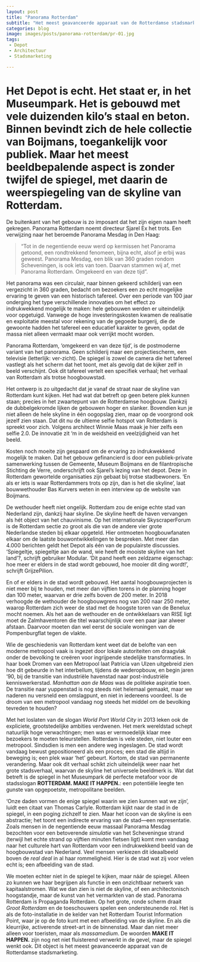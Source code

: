 ```yaml
---
layout: post
title: "Panorama Rotterdam"
subtitle: "Het meest geavanceerde apparaat van de Rotterdamse stadsmarketing."
categories: blog
image: images/posts/panorama-rotterdam/pr-01.jpg
tags:
 - Depot
 - Architectuur
 - Stadsmarketing

---
```

# Het Depot is echt. Het staat er, in het Museumpark. Het is gebouwd met vele duizenden kilo’s staal en beton. Binnen bevindt zich de hele collectie van Boijmans, toegankelijk voor publiek. Maar het meest beeldbepalende aspect is zonder twijfel de spiegel, met daarin de weerspiegeling van de skyline van Rotterdam.

De buitenkant van het gebouw is zo imposant dat het zijn eigen naam heeft gekregen. Panorama Rotterdam noemt directeur Sjarel Ex het trots. Een verwijzing naar het beroemde Panorama Mesdag in Den Haag:

>“Tot in de negentiende eeuw werd op kermissen het Panorama getoond, een rondtrekkend fenomeen, bijna echt, alsof je erbij was geweest. Panorama Mesdag, een blik van 360 graden rondom Scheveningen, is ook iets van toen. Daarvan stammen wij af, met Panorama Rotterdam. Omgekeerd en van deze tijd”.

Het panorama was een circulair, naar binnen gekeerd schilderij van een vergezicht in 360 graden, bedacht om bezoekers een zo echt mogelijke ervaring te geven van een historisch tafereel. Over een periode van 100 jaar onderging het type verschillende innovaties om het effect zo indrukwekkend mogelijk te maken: hele gebouwen werden er uiteindelijk voor opgetuigd. Vanwege de hoge investeringskosten kwamen de realisatie en exploitatie meestal voor rekening van de gegoede burgerij, die de gewoonte hadden het tafereel een educatief karakter te geven, opdat de massa niet alleen vermaakt maar ook verrijkt mocht worden.

Panorama Rotterdam, ‘omgekeerd en van deze tijd’, is de postmoderne variant van het panorama. Geen schilderij maar een projectiescherm, een televisie (letterlijk: ver-zicht). De spiegel is zowel de camera die het tafereel vastlegt als het scherm dat het toont, met als gevolg dat de kijker zelf in beeld verschijnt. Ook dit tafereel vertelt een specifiek verhaal; het verhaal van Rotterdam als trotse hoogbouwstad.

Het ontwerp is zo uitgedacht dat je vanaf de straat naar de skyline van Rotterdam kunt kijken. Het had wat dat betreft op geen betere plek kunnen staan; precíes in het zwaartepunt van de Rotterdamse hoogbouw. Dankzij de dubbelgekromde lijken de gebouwen hoger en slanker. Bovendien kun je niet alleen de hele skyline in één oogopslag zien, maar op de voorgrond ook jezelf zien staan. Dat dit nu de ultieme selfie hotspot van Rotterdam is spreekt voor zich. Volgens architect Winnie Maas maak je hier zelfs een selfie 2.0. De innovatie zit ‘m in de weidsheid en veelzijdigheid van het beeld.

Kosten noch moeite zijn gespaard om de ervaring zo indrukwekkend mogelijk te maken. Dat het gebouw gefinancierd is door een publiek-private samenwerking tussen de Gemeente, Museum Boijmans en de filantropische Stichting de Verre, onderschrijft ook Sjarel’s lezing van het depot. Deze in Rotterdam gewortelde organisaties zijn gebaat bij trotse stadbewoners. ‘En als er iets is waar Rotterdammers trots op zijn, dan is het die skyline’, laat bouwwethouder Bas Kurvers weten in een interview op de website van Boijmans.

De wethouder heeft niet ongelijk. Rotterdam zou de enige echte stad van Nederland zijn, dankzij haar skyline. De skyline heeft de haven vervangen als hét object van het chauvinisme. Op het internationale SkyscraperForum is de Rotterdam sectie zo groot als die van de andere vier grote Nederlandse steden bij elkaar opgeteld. Hier ontmoeten hoogbouwfanaten elkaar om de laatste bouwontwikkelingen te bespreken. Met meer dan 4.000 berichten geldt het Depot als één van de populairste discussies. ‘Spiegeltje, spiegeltje aan de wand, wie heeft de mooiste skyline van het land’?, schrijft gebruiker Modular. ‘Dit pand heeft een zeldzame eigenschap: hoe meer er elders in de stad wordt gebouwd, hoe mooier dit ding wordt!’, schrijft GrijzePilion.

En of er elders in de stad wordt gebouwd. Het aantal hoogbouwprojecten is niet meer bij te houden, met meer dan vijftien torens in de planning hoger dan 100 meter, waarvan er drie zelfs boven de 200 meter. In 2018 verhoogde de wethouder de hoogbouwgrens nog van 200 naar 250 meter, waarop Rotterdam zich weer de stad met de hoogste toren van de Benelux mocht noemen. Als het aan de wethouder en de ontwikkelaars van RISE ligt moet de Zalmhaventoren die titel waarschijnlijk over een paar jaar alweer afstaan. Daarvoor moeten dan wel eerst de sociale woningen van de Pompenburgflat tegen de vlakte.

Wie de geschiedenis van Rotterdam kent weet dat de belofte van een moderne metropool vaak is ingezet door lokale autoriteiten om draagvlak onder de bevolking te creëren voor ingrijpende stedelijke transformaties. In haar boek Dromen van een Metropool laat Patricia van Ulzen uitgebreid zien hoe dit gebeurde in het interbellum, tijdens de wederopbouw, en begin jaren ‘90, bij de transitie van industriële havenstad naar post-industriële kenniswerkerstad. _Manhattan aan de Maas_ was de politieke aspiratie toen. De transitie naar yuppenstad is nog steeds niet helemaal gemaakt, maar we naderen nu versneld een omslagpunt, en niet in iedereens voordeel. Is de droom van een metropool vandaag nog steeds het middel om de bevolking tevreden te houden?

Met het loslaten van de slogan _World Port World City_ in 2013 leken ook de expliciete, grootstedelijke ambities verdwenen. Het merk wereldstad schept natuurlijk hoge verwachtingen; men was er vermoedelijk klaar mee bezoekers te moeten teleurstellen. Rotterdam is vele steden, niet louter een metropool. Sindsdien is men een andere weg ingeslagen. De stad wordt vandaag bewust gepositioneerd als een proces; een stad die altijd in beweging is; een plek waar ‘het’ gebeurt. Kortom, de stad van permanente verandering. Maar ook dit verhaal schikt zich uiteindelijk weer naar het grote stadsverhaal, waarvan de skyline het universele beeldmerk is. Wat dat betreft is de spiegel in het Museumpark dé perfecte metafoor voor de stadsslogan **ROTTERDAM. MAKE IT HAPPEN.**: een potentiële leegte ten gunste van opgepoetste, metropolitane beelden.

‘Onze daden vormen de enige spiegel waarin we zien kunnen wat we zijn’, luidt een citaat van Thomas Carlyle. Rotterdam kijkt naar de stad in de spiegel, in een poging zichzelf te zien. Maar het icoon van de skyline is een abstractie; het toont een indirecte ervaring van de stad—een representatie. Zoals mensen in de negentiende eeuw massaal Panorama Mesdag bezochten voor een betoverende _simulatie_ van het Scheveningse strand (terwijl het echte strand op vijftien minuten fietsen ligt) komt men vandaag naar het culturele hart van Rotterdam voor een indrukwekkend beeld van de hoogbouwstad van Nederland. Veel mensen verkiezen dit ideaalbeeld boven de _real deal_ in al haar rommeligheid. Hier is de stad wat zij voor velen echt is; een afbeelding van de stad.

We moeten echter niet ín de spiegel te kijken, maar náár de spiegel. Alleen zo kunnen we haar begrijpen als functie in een onzichtbaar netwerk van kapitaalstromen. Wat we dan zien is niet de skyline, of een architectonisch hoogstandje, maar de kunst van het vermarkten van de stad. Panorama Rotterdam is Propaganda Rotterdam. Op het grote, ronde scherm draait _Groot Rotterdam_ en de toeschouwers spelen een ondersteunende rol. Het is als de foto-installatie in de kelder van het Rotterdam Tourist Information Point, waar je op de foto kunt met een afbeelding van de skyline. En als die kleurrijke, activerende street-art in de binnenstad. Maar dan niet meer alleen voor toeristen, maar als _massamedium_. De woorden **MAKE IT HAPPEN.** zijn nog net niet fluisterend verwerkt in de gevel, maar de spiegel wenkt ook. Dit object is het meest geavanceerde apparaat van de Rotterdamse stadsmarketing.

